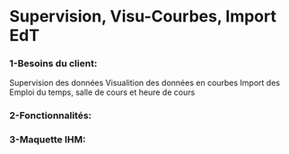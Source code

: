 # Supervision, Visu-Courbes, Import EdT
### 1-Besoins du client:  
  Supervision des données 
  Visualition des données en courbes 
  Import des Emploi du temps, salle de cours et heure de cours
  
### 2-Fonctionnalités:
  






### 3-Maquette IHM:








